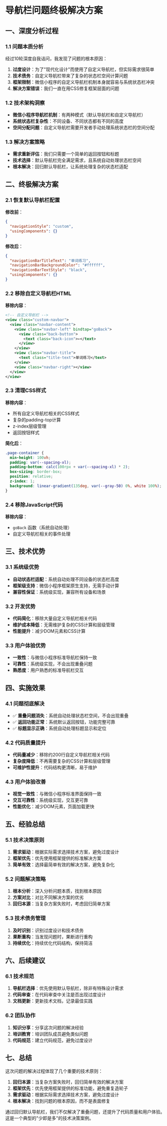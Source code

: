 # 导航栏问题终极解决方案

## 一、深度分析过程

### 1.1 问题本质分析
经过10轮深度自我诘问，我发现了问题的根本原因：

1. **过度设计**：为了"现代化设计"而使用了自定义导航栏，但实际需求很简单
2. **技术债务**：自定义导航栏带来了复杂的状态栏空间计算问题
3. **框架限制**：微信小程序的自定义导航栏机制本身就容易与系统状态栏冲突
4. **解决方案错误**：我们一直在用CSS修复框架层面的问题

### 1.2 技术架构洞察
- **微信小程序导航栏机制**：有两种模式（默认导航栏和自定义导航栏）
- **系统状态栏复杂性**：不同设备、不同状态都有不同的高度
- **空间分配问题**：自定义导航栏需要开发者手动处理系统状态栏的空间分配

### 1.3 解决方案策略
- **需求重新评估**：我们只需要一个简单的返回按钮和标题
- **技术选择**：默认导航栏完全满足需求，且系统自动处理状态栏空间
- **根本解决**：回归默认导航栏，让系统处理复杂的状态栏适配

## 二、终极解决方案

### 2.1 恢复默认导航栏配置
**修改前**：
```json
{
  "navigationStyle": "custom",
  "usingComponents": {}
}
```

**修改后**：
```json
{
  "navigationBarTitleText": "单词练习",
  "navigationBarBackgroundColor": "#ffffff",
  "navigationBarTextStyle": "black",
  "usingComponents": {}
}
```

### 2.2 移除自定义导航栏HTML
**移除内容**：
```xml
<!-- 自定义导航栏 -->
<view class="custom-navbar">
  <view class="navbar-content">
    <view class="navbar-left" bindtap="goBack">
      <view class="back-button">
        <text class="back-icon">←</text>
      </view>
    </view>
    <view class="navbar-title">
      <text class="title-text">单词练习</text>
    </view>
    <view class="navbar-right"></view>
  </view>
</view>
```

### 2.3 清理CSS样式
**移除内容**：
- 所有自定义导航栏相关的CSS样式
- 复杂的padding-top计算
- z-index层级管理
- 返回按钮样式

**简化后**：
```css
.page-container {
  min-height: 100vh;
  padding: var(--spacing-xl);
  padding-bottom: calc(100rpx + var(--spacing-xl) * 2);
  box-sizing: border-box;
  position: relative;
  z-index: 1;
  background: linear-gradient(135deg, var(--gray-50) 0%, white 100%);
}
```

### 2.4 移除JavaScript代码
**移除内容**：
- `goBack` 函数（系统自动处理）
- 自定义导航栏相关的事件处理

## 三、技术优势

### 3.1 系统级优势
- **自动状态栏适配**：系统自动处理不同设备的状态栏高度
- **框架级支持**：微信小程序框架原生支持，无需手动计算
- **兼容性保证**：系统级实现，兼容所有设备和场景

### 3.2 开发优势
- **代码简化**：移除大量自定义导航栏相关代码
- **维护成本降低**：无需维护复杂的CSS计算和层级管理
- **性能提升**：减少DOM元素和CSS计算

### 3.3 用户体验优势
- **一致性**：与微信小程序标准导航栏保持一致
- **可靠性**：系统级实现，不会出现重叠问题
- **熟悉度**：用户熟悉的标准导航栏交互

## 四、实施效果

### 4.1 问题彻底解决
- ✅ **重叠问题消失**：系统自动处理状态栏空间，不会出现重叠
- ✅ **返回功能正常**：系统默认返回按钮，功能完整可靠
- ✅ **标题显示正确**：系统自动处理标题显示和定位

### 4.2 代码质量提升
- **代码量减少**：移除约200行自定义导航栏相关代码
- **复杂度降低**：不再需要复杂的CSS计算和层级管理
- **可维护性提升**：代码结构更清晰，易于维护

### 4.3 用户体验改善
- **视觉一致性**：与微信小程序标准界面保持一致
- **交互可靠性**：系统级实现，交互更可靠
- **性能优化**：减少DOM元素，页面加载更快

## 五、经验总结

### 5.1 技术决策原则
1. **需求驱动**：根据实际需求选择技术方案，避免过度设计
2. **框架优先**：优先使用框架提供的标准解决方案
3. **简单有效**：选择最简单有效的解决方案，避免复杂化

### 5.2 问题解决策略
1. **根本分析**：深入分析问题本质，找到根本原因
2. **方案对比**：对比不同解决方案的优劣
3. **回归本源**：当复杂方案失败时，考虑回归简单方案

### 5.3 技术债务管理
1. **及时识别**：识别过度设计和技术债务
2. **果断重构**：当发现问题时，果断进行重构
3. **持续优化**：持续优化代码结构，保持简洁

## 六、后续建议

### 6.1 技术规范
1. **导航栏选择**：优先使用默认导航栏，除非有特殊设计需求
2. **代码审查**：在代码审查中关注是否出现过度设计
3. **文档更新**：更新技术文档，记录最佳实践

### 6.2 团队协作
1. **知识分享**：分享这次问题的解决经验
2. **培训教育**：培训团队成员避免类似问题
3. **代码规范**：建立代码规范，避免过度设计

## 七、总结

这次问题的解决过程体现了几个重要的技术原则：

1. **回归本源**：当复杂方案失败时，回归简单有效的解决方案
2. **框架优先**：优先使用框架提供的标准功能，避免重复造轮子
3. **需求驱动**：根据实际需求选择技术方案，避免过度设计
4. **根本解决**：找到问题的根本原因，而不是表面修复

通过回归默认导航栏，我们不仅解决了重叠问题，还提升了代码质量和用户体验。这是一个典型的"少即是多"的技术决策案例。
